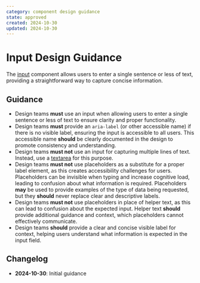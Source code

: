 ```yaml
---
category: component design guidance
state: approved
created: 2024-10-30
updated: 2024-10-30
---
```


# Input Design Guidance

The [input](https://clarity.design/documentation/input) component allows users to enter a single sentence or less of text, providing a straightforward way to capture concise information.

## Guidance

- Design teams **must** use an input when allowing users to enter a single sentence or less of text to ensure clarity and proper functionality.
- Design teams **must** provide an `aria-label` (or other accessible name) if there is no visible label, ensuring the input is accessible to all users. This accessible name **should** be clearly documented in the design to promote consistency and understanding.
- Design teams **must not** use an input for capturing multiple lines of text. Instead, use a [textarea](https://clarity.design/documentation/textarea) for this purpose.
- Design teams **must not** use placeholders as a substitute for a proper label element, as this creates accessibility challenges for users. Placeholders can be invisible when typing and increase cognitive load, leading to confusion about what information is required. Placeholders **may** be used to provide examples of the type of data being requested, but they **should** never replace clear and descriptive labels.
- Design teams **must not** use placeholders in place of helper text, as this can lead to confusion about the expected input. Helper text **should** provide additional guidance and context, which placeholders cannot effectively communicate.
- Design teams **should** provide a clear and concise visible label for context, helping users understand what information is expected in the input field.

## Changelog

- **2024-10-30**: Initial guidance
